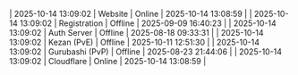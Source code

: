 | 2025-10-14 13:09:02 | Website | Online | 2025-10-14 13:08:59 |
| 2025-10-14 13:09:02 | Registration | Offline | 2025-09-09 16:40:23 |
| 2025-10-14 13:09:02 | Auth Server | Offline | 2025-08-18 09:33:31 |
| 2025-10-14 13:09:02 | Kezan (PvE) | Offline | 2025-10-11 12:51:30 |
| 2025-10-14 13:09:02 | Gurubashi (PvP) | Offline | 2025-08-23 21:44:06 |
| 2025-10-14 13:09:02 | Cloudflare | Online | 2025-10-14 13:08:59 |
